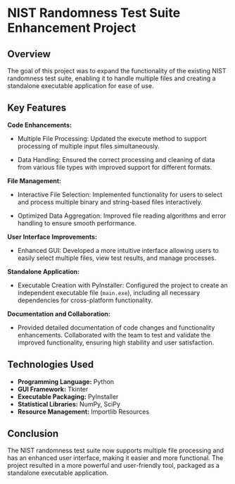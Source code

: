 # NIST Randomness Test Suite Enhancement Project

## Overview
The goal of this project was to expand the functionality of the existing NIST randomness test suite, enabling it to handle multiple files and creating a standalone executable application for ease of use.

## Key Features

**Code Enhancements:**

- Multiple File Processing: Updated the execute method to support processing of multiple input files simultaneously.

- Data Handling: Ensured the correct processing and cleaning of data from various file types with improved support for different formats.

**File Management:**

- Interactive File Selection: Implemented functionality for users to select and process multiple binary and string-based files interactively.

- Optimized Data Aggregation: Improved file reading algorithms and error handling to ensure smooth performance.

**User Interface Improvements:**

- Enhanced GUI: Developed a more intuitive interface allowing users to easily select multiple files, view test results, and manage processes.

**Standalone Application:**

- Executable Creation with PyInstaller: Configured the project to create an independent executable file (`main.exe`), including all necessary dependencies for cross-platform functionality.

**Documentation and Collaboration:**

- Provided detailed documentation of code changes and functionality enhancements. Collaborated with the team to test and validate the improved functionality, ensuring high stability and user satisfaction.

## Technologies Used

- **Programming Language:** Python
- **GUI Framework:** Tkinter
- **Executable Packaging:** PyInstaller
- **Statistical Libraries:** NumPy, SciPy
- **Resource Management:** Importlib Resources

## Conclusion

The NIST randomness test suite now supports multiple file processing and has an enhanced user interface, making it easier and more functional. The project resulted in a more powerful and user-friendly tool, packaged as a standalone executable application.
